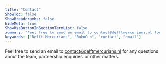 ```yaml
---
title: "Contact"
ShowToc: false
ShowBreadcrumbs: false
hideMeta: true
ShowRssButtonInSectionTermList: false
summary: "Feel free to send an email to contact@delftmercurians.nl for any questions about the team, partnership enquiries, or other matters."
keywords: ["Delft Mercurians", "RoboCup", "contact", "email"]
---
```


Feel free to send an email to [contact@delftmercurians.nl](mailto:contact@delftmercurians.nl) for any questions about
the team, partnership enquiries, or other matters.

<style>
.social-icon {
  height: 30px;
  width: 30px;
  display: inline;
  vertical-align: middle;
}
.social-link {
  box-shadow: none !important;
}
</style>